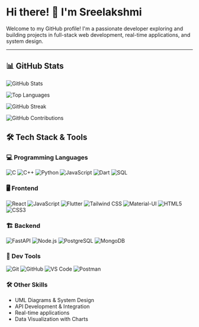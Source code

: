 # Hi there! 👋 I'm Sreelakshmi

Welcome to my GitHub profile! I'm a passionate developer exploring and building projects in full-stack web development, real-time applications, and system design.

---

## 📊 GitHub Stats

![GitHub Stats](https://github-readme-stats.vercel.app/api?username=sreelakshmi2312&show_icons=true&theme=tokyonight)

![Top Languages](https://github-readme-stats.vercel.app/api/top-langs/?username=sreelakshmi2312&layout=compact&theme=tokyonight)

![GitHub Streak](https://github-readme-streak-stats.herokuapp.com/?user=sreelakshmi2312&theme=tokyonight)

![GitHub Contributions](https://github-readme-activity-graph.vercel.app/graph?username=sreelakshmi2312&theme=tokyonight)




## 🛠️ Tech Stack & Tools

### 💻 Programming Languages
![C](https://img.shields.io/badge/-C-A8B9CC?style=flat&logo=c&logoColor=white)
![C++](https://img.shields.io/badge/-C++-00599C?style=flat&logo=c%2B%2B&logoColor=white)
![Python](https://img.shields.io/badge/-Python-3776AB?style=flat&logo=python&logoColor=white)
![JavaScript](https://img.shields.io/badge/-JavaScript-F7DF1E?style=flat&logo=javascript&logoColor=black)
![Dart](https://img.shields.io/badge/-Dart-0175C2?style=flat&logo=dart&logoColor=white)
![SQL](https://img.shields.io/badge/-SQL-4479A1?style=flat&logo=mysql&logoColor=white)

### 🖥️ Frontend
![React](https://img.shields.io/badge/-React-61DAFB?style=flat&logo=react&logoColor=black)
![JavaScript](https://img.shields.io/badge/-JavaScript-F7DF1E?style=flat&logo=javascript&logoColor=black)
![Flutter](https://img.shields.io/badge/-Flutter-02569B?style=flat&logo=flutter&logoColor=white)
![Tailwind CSS](https://img.shields.io/badge/-TailwindCSS-06B6D4?style=flat&logo=tailwind-css&logoColor=white)
![Material-UI](https://img.shields.io/badge/-MUI-007FFF?style=flat&logo=mui&logoColor=white)
![HTML5](https://img.shields.io/badge/-HTML5-E34F26?style=flat&logo=html5&logoColor=white)
![CSS3](https://img.shields.io/badge/-CSS3-1572B6?style=flat&logo=css3&logoColor=white)

### 🏗️ Backend
![FastAPI](https://img.shields.io/badge/-FastAPI-009688?style=flat&logo=fastapi&logoColor=white)
![Node.js](https://img.shields.io/badge/-Node.js-339933?style=flat&logo=node.js&logoColor=white)
![PostgreSQL](https://img.shields.io/badge/-PostgreSQL-336791?style=flat&logo=postgresql&logoColor=white)
![MongoDB](https://img.shields.io/badge/-MongoDB-47A248?style=flat&logo=mongodb&logoColor=white)

### 🔧 Dev Tools
![Git](https://img.shields.io/badge/-Git-F05032?style=flat&logo=git&logoColor=white)
![GitHub](https://img.shields.io/badge/-GitHub-181717?style=flat&logo=github&logoColor=white)
![VS Code](https://img.shields.io/badge/-VS%20Code-007ACC?style=flat&logo=visual-studio-code&logoColor=white)
![Postman](https://img.shields.io/badge/-Postman-FF6C37?style=flat&logo=postman&logoColor=white)


### 🛠️ Other Skills
- UML Diagrams & System Design
- API Development & Integration
- Real-time applications
- Data Visualization with Charts
